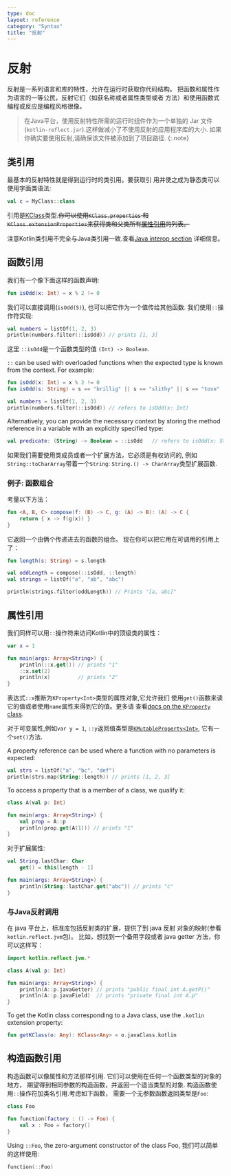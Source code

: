 ```yaml
---
type: doc
layout: reference
category: "Syntax"
title: "反射"
---
```


# 反射

反射是一系列语言和库的特性，允许在运行时获取你代码结构。
把函数和属性作为语言的一等公民，反射它们（如获名称或者属性类型或者
方法）和使用函数式编程或反应是编程风格很像。

> 在Java平台，使用反射特性所需的运行时组件作为一个单独的
Jar 文件(`kotlin-reflect.jar`).这样做减小了不使用反射的应用程序库的大小.
如果你确实要使用反射,请确保该文件被添加到了项目路径.
{:.note}

## 类引用

最基本的反射特性就是得到运行时的类引用。要获取引
用并使之成为静态类可以使用字面类语法:

``` kotlin
val c = MyClass::class
```

引用是[KClass](/api/latest/jvm/stdlib/kotlin.reflect/-k-class/index.html)类型.~~你可以使用`KClass.properties`
和`KClass.extensionProperties`来获得类和父类所有[属性引用](#property-references)的列表。~~

注意Kotlin类引用不完全与Java类引用一致.查看[Java interop section](java-interop.html#object-methods)
详细信息。

## 函数引用

我们有一个像下面这样的函数声明:

``` kotlin
fun isOdd(x: Int) = x % 2 != 0
```

我们可以直接调用(`isOdd(5)`), 也可以把它作为一个值传给其他函数.
我们使用`::`操作符实现:  

``` kotlin
val numbers = listOf(1, 2, 3)
println(numbers.filter(::isOdd)) // prints [1, 3]
```

这里 `::isOdd`是一个函数类型的值 `(Int) -> Boolean`.

`::` can be used with overloaded functions when the expected type is known from the context.
For example:

``` kotlin
fun isOdd(x: Int) = x % 2 != 0
fun isOdd(s: String) = s == "brillig" || s == "slithy" || s == "tove"

val numbers = listOf(1, 2, 3)
println(numbers.filter(::isOdd)) // refers to isOdd(x: Int)
```

Alternatively, you can provide the necessary context by storing the method reference in a variable with an explicitly specified type:

``` kotlin
val predicate: (String) -> Boolean = ::isOdd   // refers to isOdd(x: String)
```

如果我们需要使用类成员或者一个扩展方法，它必须是有权访问的,
例如`String::toCharArray`带着一个`String`: `String.() -> CharArray`类型扩展函数.

### 例子: 函数组合

考量以下方法：

``` kotlin
fun <A, B, C> compose(f: (B) -> C, g: (A) -> B): (A) -> C {
    return { x -> f(g(x)) }
}
```

它返回一个由俩个传递进去的函数的组合。
现在你可以把它用在可调用的引用上了：


``` kotlin
fun length(s: String) = s.length

val oddLength = compose(::isOdd, ::length)
val strings = listOf("a", "ab", "abc")

println(strings.filter(oddLength)) // Prints "[a, abc]"
```

## 属性引用

我们同样可以用`::`操作符来访问Kotlin中的顶级类的属性：

``` kotlin
var x = 1

fun main(args: Array<String>) {
    println(::x.get()) // prints "1"
    ::x.set(2)
    println(x)         // prints "2"
}
```

表达式`::x`推断为`KProperty<Int>`类型的属性对象,它允许我们
使用`get()`函数来读它的值或者使用`name`属性来得到它的值。更多请
查看[docs on the `KProperty` class](/api/latest/jvm/stdlib/kotlin.reflect/-k-property/index.html).

对于可变属性,例如`var y = 1`, `::y`返回值类型是[`KMutableProperty<Int>`](/api/latest/jvm/stdlib/kotlin.reflect/-k-mutable-property/index.html),
它有一个`set()`方法.

A property reference can be used where a function with no parameters is expected:

``` kotlin
val strs = listOf("a", "bc", "def")
println(strs.map(String::length)) // prints [1, 2, 3]
```

To access a property that is a member of a class, we qualify it:

``` kotlin
class A(val p: Int)

fun main(args: Array<String>) {
    val prop = A::p
    println(prop.get(A(1))) // prints "1"
}
```

对于扩展属性:


``` kotlin
val String.lastChar: Char
    get() = this[length - 1]

fun main(args: Array<String>) {
    println(String::lastChar.get("abc")) // prints "c"
}
```

### 与Java反射调用


在 java 平台上，标准库包括反射类的扩展，提供了到 java 反射
对象的映射(参看 `kotlin.reflect.jvm`包)。
比如，想找到一个备用字段或者 java getter 方法，你可以这样写：


``` kotlin
import kotlin.reflect.jvm.*

class A(val p: Int)

fun main(args: Array<String>) {
    println(A::p.javaGetter) // prints "public final int A.getP()"
    println(A::p.javaField)  // prints "private final int A.p"
}
```

To get the Kotlin class corresponding to a Java class, use the `.kotlin` extension property:

``` kotlin
fun getKClass(o: Any): KClass<Any> = o.javaClass.kotlin
```

## 构造函数引用

构造函数可以像属性和方法那样引用. 它们可以使用在任何一个函数类型的对象的地方，
期望得到相同参数的构造函数，并返回一个适当类型的对象.
构造函数使用`::`操作符加类名引用.考虑如下函数，
需要一个无参数函数返回类型是`Foo`:

``` kotlin
class Foo

fun function(factory : () -> Foo) {
    val x : Foo = factory()
}
```

Using `::Foo`, the zero-argument constructor of the class Foo, 我们可以简单的这样使用:

``` kotlin
function(::Foo)
```
